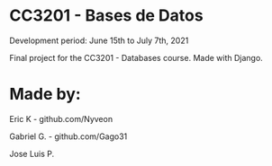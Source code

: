 # CC3201 - Bases de Datos

Development period: June 15th to July 7th, 2021

Final project for the CC3201 - Databases course.
Made with Django.

# Made by:
Eric K - github.com/Nyveon

Gabriel G. - github.com/Gago31

Jose Luis P.

